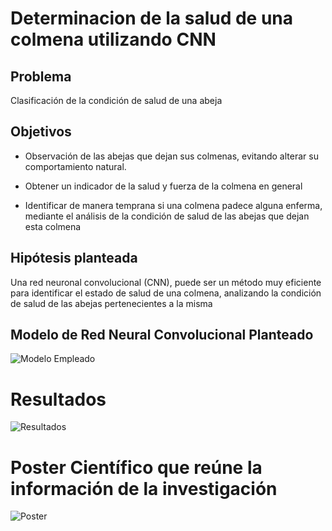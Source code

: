 # Determinacion de la salud de una colmena utilizando CNN

## Problema

Clasificación de la condición de salud de una abeja

## Objetivos

* Observación de las abejas que dejan sus colmenas, evitando alterar su comportamiento natural.

* Obtener un indicador de la salud y fuerza de la colmena en general

* Identificar de manera temprana si una colmena padece alguna enferma, mediante el análisis de la condición de salud de las abejas que dejan esta colmena

## Hipótesis planteada

Una red neuronal convolucional (CNN), puede ser un método muy eficiente para identificar el estado de salud de una colmena, analizando la condición de salud de las abejas pertenecientes a la misma

## Modelo de Red Neural Convolucional Planteado

![Modelo Empleado](https://github.com/FranciscoHernandez1998/Determinacion-de-la-salud-de-una-colmena-utilizando-CNN/blob/master/Imgs/Modelo%20CNN.png)

# Resultados

![Resultados](https://github.com/FranciscoHernandez1998/Determinacion-de-la-salud-de-una-colmena-utilizando-CNN/blob/master/Imgs/Results.PNG)

# Poster Científico que reúne la información de la investigación

![Poster](https://github.com/FranciscoHernandez1998/Determinacion-de-la-salud-de-una-colmena-utilizando-CNN/blob/master/Imgs/Poster.PNG)


